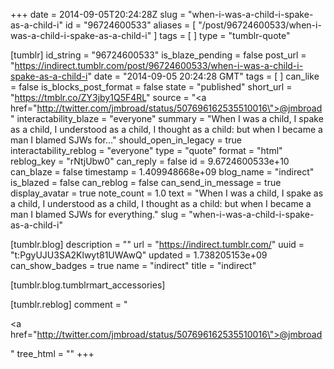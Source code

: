 +++
date = 2014-09-05T20:24:28Z
slug = "when-i-was-a-child-i-spake-as-a-child-i"
id = "96724600533"
aliases = [ "/post/96724600533/when-i-was-a-child-i-spake-as-a-child-i" ]
tags = [ ]
type = "tumblr-quote"

[tumblr]
id_string = "96724600533"
is_blaze_pending = false
post_url = "https://indirect.tumblr.com/post/96724600533/when-i-was-a-child-i-spake-as-a-child-i"
date = "2014-09-05 20:24:28 GMT"
tags = [ ]
can_like = false
is_blocks_post_format = false
state = "published"
short_url = "https://tmblr.co/ZY3jby1Q5F4RL"
source = "<a href=\"http://twitter.com/jmbroad/status/507696162535510016\">@jmbroad</a>"
interactability_blaze = "everyone"
summary = "When I was a child, I spake as a child, I understood as a child, I thought as a child: but when I became a man I blamed SJWs for..."
should_open_in_legacy = true
interactability_reblog = "everyone"
type = "quote"
format = "html"
reblog_key = "rNtjUbw0"
can_reply = false
id = 9.6724600533e+10
can_blaze = false
timestamp = 1.409948668e+09
blog_name = "indirect"
is_blazed = false
can_reblog = false
can_send_in_message = true
display_avatar = true
note_count = 1.0
text = "When I was a child, I spake as a child, I understood as a child, I thought as a child: but when I became a man I blamed SJWs for everything."
slug = "when-i-was-a-child-i-spake-as-a-child-i"

[tumblr.blog]
description = ""
url = "https://indirect.tumblr.com/"
uuid = "t:PgyUJU3SA2Klwyt81UWAwQ"
updated = 1.738205153e+09
can_show_badges = true
name = "indirect"
title = "indirect"

[tumblr.blog.tumblrmart_accessories]

[tumblr.reblog]
comment = "<p><a href=\"http://twitter.com/jmbroad/status/507696162535510016\">@jmbroad</a></p>"
tree_html = ""
+++

